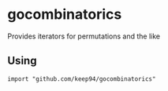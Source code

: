 # gocombinatorics

Provides iterators for permutations and the like

## Using

	import "github.com/keep94/gocombinatorics"
